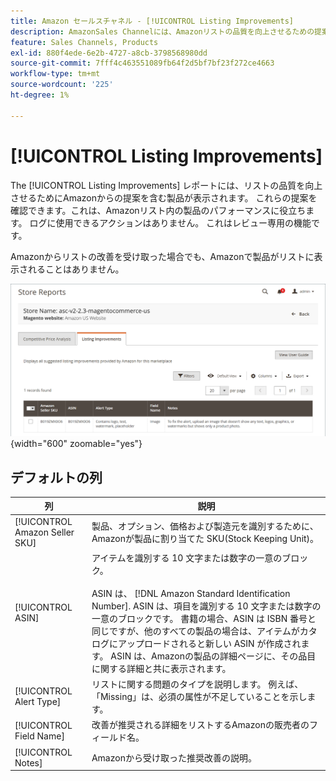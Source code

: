 ```yaml
---
title: Amazon セールスチャネル - [!UICONTROL Listing Improvements]
description: AmazonSales Channelには、Amazonリストの品質を向上させるための提案を提供する「リストの改善」レポートが用意されています。
feature: Sales Channels, Products
exl-id: 880f4ede-6e2b-4727-a8cb-3798568980dd
source-git-commit: 7fff4c463551089fb64f2d5bf7bf23f272ce4663
workflow-type: tm+mt
source-wordcount: '225'
ht-degree: 1%

---
```


# [!UICONTROL Listing Improvements]

The [!UICONTROL Listing Improvements] レポートには、リストの品質を向上させるためにAmazonからの提案を含む製品が表示されます。 これらの提案を確認できます。これは、Amazonリスト内の製品のパフォーマンスに役立ちます。 ログに使用できるアクションはありません。 これはレビュー専用の機能です。

Amazonからリストの改善を受け取った場合でも、Amazonで製品がリストに表示されることはありません。

![リストの改善点](assets/amazon-listing-improvements.png){width="600" zoomable="yes"}

## デフォルトの列

| 列 | 説明 |
|--------------------------------|------------------------------------------------------------------------------------------------------------------------------------------------------------------------------------------------------------------------------------------------------------------------------------------------------------------------------------------------------------------------------------------------------------------------------------------------------------------------------------------|
| [!UICONTROL Amazon Seller SKU] | 製品、オプション、価格および製造元を識別するために、Amazonが製品に割り当てた SKU(Stock Keeping Unit)。 |
| [!UICONTROL ASIN] | アイテムを識別する 10 文字または数字の一意のブロック。<br><br>ASIN は、 [!DNL Amazon Standard Identification Number]. ASIN は、項目を識別する 10 文字または数字の一意のブロックです。 書籍の場合、ASIN は ISBN 番号と同じですが、他のすべての製品の場合は、アイテムがカタログにアップロードされると新しい ASIN が作成されます。 ASIN は、Amazonの製品の詳細ページに、その品目に関する詳細と共に表示されます。 |
| [!UICONTROL Alert Type] | リストに関する問題のタイプを説明します。 例えば、「Missing」は、必須の属性が不足していることを示します。 |
| [!UICONTROL Field Name] | 改善が推奨される詳細をリストするAmazonの販売者のフィールド名。 |
| [!UICONTROL Notes] | Amazonから受け取った推奨改善の説明。 |
